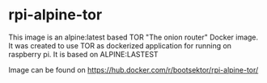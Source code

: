 # rpi-alpine-tor

This image is an alpine:latest based TOR "The onion router" Docker image. It was created to use TOR as dockerized
application for running on raspberry pi. It is based on ALPINE:LASTEST

Image can be found on https://hub.docker.com/r/bootsektor/rpi-alpine-tor/

